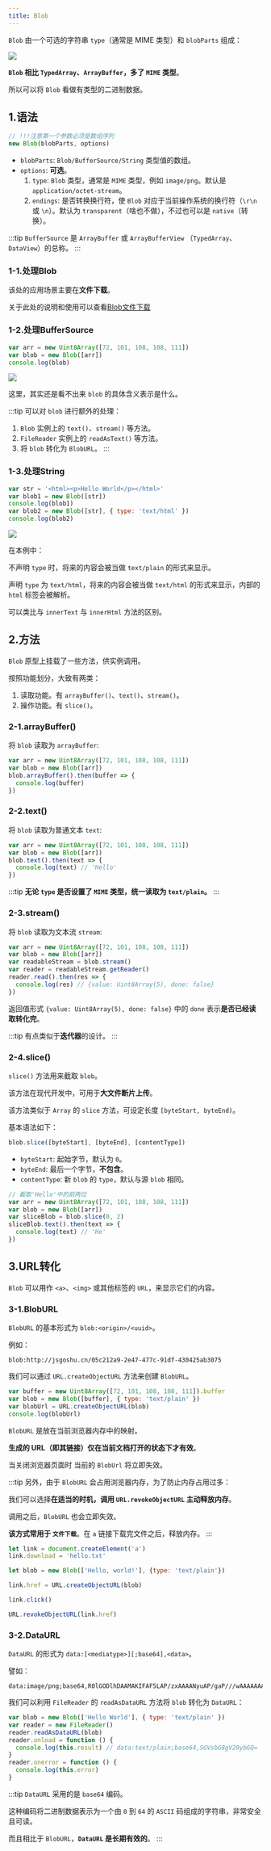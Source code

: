 ```yaml
---
title: Blob
---
```


`Blob` 由一个可选的字符串 `type`（通常是 MIME 类型）和 `blobParts` 组成：

<img src="./images/blob.svg">

**`Blob` 相比 `TypedArray`、`ArrayBuffer`，多了 `MIME` 类型**。

所以可以将 `Blob` 看做有类型的二进制数据。

## 1.语法

```js
// !!!注意第一个参数必须是数组序列
new Blob(blobParts, options)
```

- `blobParts`: `Blob/BufferSource/String` 类型值的数组。
- `options`: **可选**。
  1. `type`: `Blob` 类型，通常是 `MIME` 类型，例如 `image/png`。默认是 `application/octet-stream`。
  2. `endings`: 是否转换换行符，使 `Blob` 对应于当前操作系统的换行符（`\r\n` 或 `\n`）。默认为 `transparent`（啥也不做），不过也可以是 `native`（转换）。

:::tip
`BufferSource` 是 `ArrayBuffer` 或 `ArrayBufferView` （`TypedArray`、`DataView`）的总称。
:::

### 1-1.处理Blob

该处的应用场景主要在**文件下载**。

关于此处的说明和使用可以查看<a href="/blog/cs/http/download.html#_1-1-blob" target="_blank">Blob文件下载</a>

### 1-2.处理BufferSource

```js
var arr = new Uint8Array([72, 101, 108, 108, 111])
var blob = new Blob([arr])
console.log(blob)
```

![](https://raw.githubusercontent.com/oneyoung19/vuepress-blog-img/main/img/e6c9d24ely1h3cfnzho5tj21ga0hyjtt.jpg)

这里，其实还是看不出来 `blob` 的具体含义表示是什么。

:::tip
可以对 `blob` 进行额外的处理：

1. `Blob` 实例上的 `text()`、`stream()` 等方法。
2. `FileReader` 实例上的 `readAsText()` 等方法。
3. 将 `blob` 转化为 `BlobURL`。
:::

### 1-3.处理String

```js
var str = '<html><p>Hello World</p></html>'
var blob1 = new Blob([str])
console.log(blob1)
var blob2 = new Blob([str], { type: 'text/html' })
console.log(blob2)
```

![](https://raw.githubusercontent.com/oneyoung19/vuepress-blog-img/main/img/e6c9d24ely1h3cftc6k9wj21e60dctap.jpg)

在本例中：

不声明 `type` 时，将来的内容会被当做 `text/plain` 的形式来显示。

声明 `type` 为 `text/html`，将来的内容会被当做 `text/html` 的形式来显示，内部的 `html` 标签会被解析。

可以类比与 `innerText` 与 `innerHtml` 方法的区别。

## 2.方法

`Blob` 原型上挂载了一些方法，供实例调用。

按照功能划分，大致有两类：

1. 读取功能。有 `arrayBuffer()`、`text()`、`stream()`。
2. 操作功能。有 `slice()`。
   
### 2-1.arrayBuffer()

将 `blob` 读取为 `arrayBuffer`:

```js
var arr = new Uint8Array([72, 101, 108, 108, 111])
var blob = new Blob([arr])
blob.arrayBuffer().then(buffer => {
  console.log(buffer)
})
```

### 2-2.text()

将 `blob` 读取为普通文本 `text`:

```js
var arr = new Uint8Array([72, 101, 108, 108, 111])
var blob = new Blob([arr])
blob.text().then(text => {
  console.log(text) // 'Hello'
})
```

:::tip
**无论 `type` 是否设置了 `MIME` 类型，统一读取为 `text/plain`。**
:::

### 2-3.stream()

将 `blob` 读取为文本流 `stream`:

```js
var arr = new Uint8Array([72, 101, 108, 108, 111])
var blob = new Blob([arr])
var readableStream = blob.stream()
var reader = readableStream.getReader()
reader.read().then(res => {
  console.log(res) // {value: Uint8Array(5), done: false}
})
```

返回值形式 `{value: Uint8Array(5), done: false}` 中的 `done` 表示**是否已经读取转化完**。

:::tip
有点类似于**迭代器**的设计。
:::

### 2-4.slice()

`slice()` 方法用来截取 `blob`。

该方法在现代开发中，可用于**大文件断片上传**。

该方法类似于 `Array` 的 `slice` 方法，可设定长度 `[byteStart, byteEnd)`。

基本语法如下：

```js
blob.slice([byteStart], [byteEnd], [contentType])
```

- `byteStart`: 起始字节，默认为 `0`。
- `byteEnd`: 最后一个字节，**不包含**。
- `contentType`: 新 `blob` 的 `type`，默认与源 `blob` 相同。

```js
// 截取'Hello'中的前两位
var arr = new Uint8Array([72, 101, 108, 108, 111])
var blob = new Blob([arr])
var sliceBlob = blob.slice(0, 2)
sliceBlob.text().then(text => {
  console.log(text) // 'He'
})
```

## 3.URL转化

`Blob` 可以用作 `<a>`、`<img>` 或其他标签的 `URL`，来显示它们的内容。
### 3-1.BlobURL

`BlobURL` 的基本形式为 `blob:<origin>/<uuid>`。

例如：

```
blob:http://jsgoshu.cn/05c212a9-2e47-477c-91df-430425ab3075
```

我们可以通过 `URL.createObjectURL` 方法来创建 `BlobURL`。

```js
var buffer = new Uint8Array([72, 101, 108, 108, 111]).buffer
var blob = new Blob([buffer], { type: 'text/plain' })
var blobUrl = URL.createObjectURL(blob)
console.log(blobUrl)
```

`BlobURL` 是放在当前浏览器内存中的映射。

**生成的 URL（即其链接）仅在当前文档打开的状态下才有效**。

当关闭浏览器页面时 当前的 `BlobUrl` 将立即失效。

:::tip
另外，由于 `BlobURL` 会占用浏览器内存，为了防止内存占用过多：

我们可以选择**在适当的时机，调用 `URL.revokeObjectURL` 主动释放内存**。

调用之后，`BlobURL` 也会立即失效。

**该方式常用于 `文件下载`**。在 `a` 链接下载完文件之后，释放内存。
:::

```js
let link = document.createElement('a')
link.download = 'hello.txt'

let blob = new Blob(['Hello, world!'], {type: 'text/plain'})

link.href = URL.createObjectURL(blob)

link.click()

URL.revokeObjectURL(link.href)
```

### 3-2.DataURL

`DataURL` 的形式为 `data:[<mediatype>][;base64],<data>`。

譬如：

```
data:image/png;base64,R0lGODlhDAAMAKIFAF5LAP/zxAAAANyuAP/gaP///wAAAAAAACH5BAEAAAUALAAAAAAMAAwAAAMlWLPcGjDKFYi9lxKBOaGcF35DhWHamZUW0K4mAbiwWtuf0uxFAgA7
```

我们可以利用 `FileReader` 的 `readAsDataURL` 方法将 `blob` 转化为 `DataURL`：

```js
var blob = new Blob(['Hello World'], { type: 'text/plain' })
var reader = new FileReader()
reader.readAsDataURL(blob)
reader.onload = function () {
  console.log(this.result) // data:text/plain;base64,SGVsbG8gV29ybGQ=
}
reader.onerror = function () {
  console.log(this.error)
}
```

:::tip
`DataURL` 采用的是 `base64` 编码。

这种编码将二进制数据表示为一个由 `0` 到 `64` 的 `ASCII` 码组成的字符串，非常安全且可读。

而且相比于 `BlobURL`，**`DataURL` 是长期有效的**。
:::
